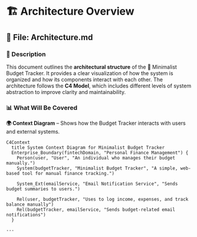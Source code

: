 # 🏗️ Architecture Overview

## 📄 File: Architecture.md

### 📌 Description
This document outlines the **architectural structure** of the 🏦 Minimalist Budget Tracker. It provides a clear visualization of how the system is organized and how its components interact with each other. The architecture follows the **C4 Model**, which includes different levels of system abstraction to improve clarity and maintainability.

### 📊 What Will Be Covered
**🌍 Context Diagram** – Shows how the Budget Tracker interacts with users and external systems.

```mermaid
C4Context
  title System Context Diagram for Minimalist Budget Tracker
  Enterprise_Boundary(fintechDomain, "Personal Finance Management") {
    Person(user, "User", "An individual who manages their budget manually.")
    System(budgetTracker, "Minimalist Budget Tracker", "A simple, web-based tool for manual finance tracking.")
    
    System_Ext(emailService, "Email Notification Service", "Sends budget summaries to users.")
    
    Rel(user, budgetTracker, "Uses to log income, expenses, and track balance manually")
    Rel(budgetTracker, emailService, "Sends budget-related email notifications")
  }

---
